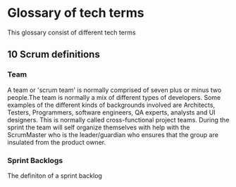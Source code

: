 # Glossary of tech terms
This glossary consist of different tech terms

## 10 Scrum definitions
### Team 
A team or 'scrum team' is normally comprised of seven plus or minus two people.The team is normally a mix of different types of developers. Some examples of the different kinds of backgrounds involved are Architects, Testers, Programmers, software engineers, QA experts, analysts and UI designers. This is normally called cross-functional project teams. During the sprint the team will self organize themselves with help with the ScrumMaster who is the leader/guardian who ensures that the group are insulated from the product owner.
### Sprint Backlogs
The definiton of a sprint backlog
